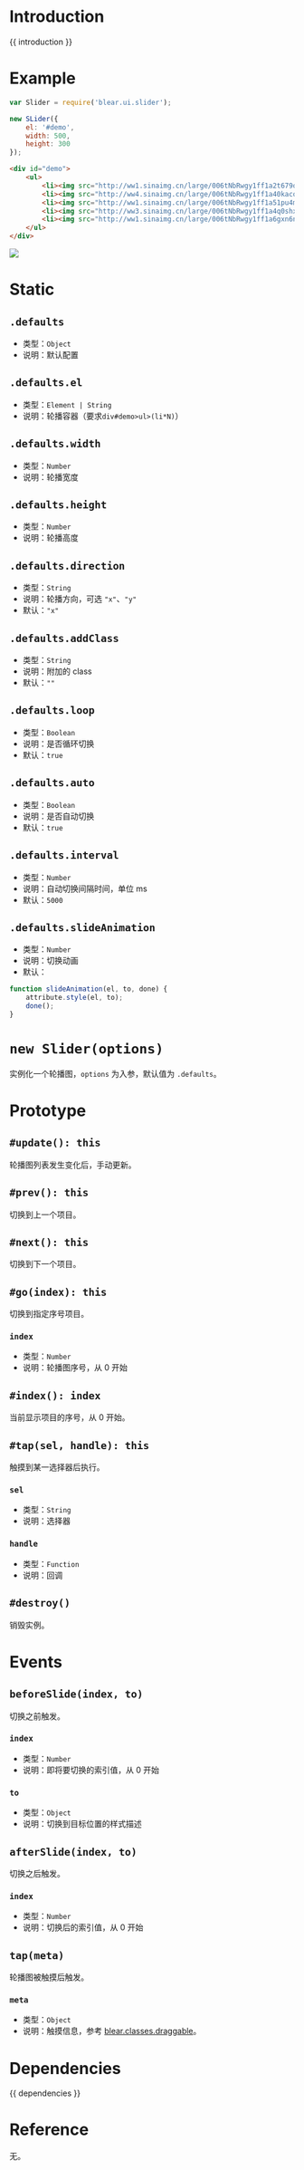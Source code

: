 # Introduction
{{ introduction }}





# Example
```js
var Slider = require('blear.ui.slider');

new SLider({
    el: '#demo',
    width: 500,
    height: 300
});
```

```html
<div id="demo">
    <ul>
        <li><img src="http://ww1.sinaimg.cn/large/006tNbRwgy1ff1a2t679oj30rs0gotb2.jpg" alt=""></li>
        <li><img src="http://ww4.sinaimg.cn/large/006tNbRwgy1ff1a40kacoj30rs0godl3.jpg" alt=""></li>
        <li><img src="http://ww1.sinaimg.cn/large/006tNbRwgy1ff1a51pu4mj30rs0gotbk.jpg" alt=""></li>
        <li><img src="http://ww3.sinaimg.cn/large/006tNbRwgy1ff1a4q0shxj30rs0gognd.jpg" alt=""></li>
        <li><img src="http://ww1.sinaimg.cn/large/006tNbRwgy1ff1a6gxn6nj30rs0go427.jpg" alt=""></li>
    </ul>
</div>
```

![](http://ww3.sinaimg.cn/large/006tNbRwgy1ff1acf07yij30vg0mo41p.jpg)



# Static
## `.defaults`
- 类型：`Object`
- 说明：默认配置

## `.defaults.el`
- 类型：`Element | String`
- 说明：轮播容器（要求`div#demo>ul>(li*N)`）

## `.defaults.width`
- 类型：`Number`
- 说明：轮播宽度

## `.defaults.height`
- 类型：`Number`
- 说明：轮播高度

## `.defaults.direction`
- 类型：`String`
- 说明：轮播方向，可选 `"x"`、`"y"`
- 默认：`"x"`

## `.defaults.addClass`
- 类型：`String`
- 说明：附加的 class
- 默认：`""`

## `.defaults.loop`
- 类型：`Boolean`
- 说明：是否循环切换
- 默认：`true`

## `.defaults.auto`
- 类型：`Boolean`
- 说明：是否自动切换
- 默认：`true`

## `.defaults.interval`
- 类型：`Number`
- 说明：自动切换间隔时间，单位 ms
- 默认：`5000`

## `.defaults.slideAnimation`
- 类型：`Number`
- 说明：切换动画
- 默认：
```js
function slideAnimation(el, to, done) {
    attribute.style(el, to);
    done();
}
```

# `new Slider(options)`
实例化一个轮播图，`options` 为入参，默认值为 `.defaults`。




# Prototype
## `#update(): this`
轮播图列表发生变化后，手动更新。

## `#prev(): this`
切换到上一个项目。

## `#next(): this`
切换到下一个项目。

## `#go(index): this`
切换到指定序号项目。

### `index`
- 类型：`Number`
- 说明：轮播图序号，从 0 开始

## `#index(): index`
当前显示项目的序号，从 0 开始。

## `#tap(sel, handle): this`
触摸到某一选择器后执行。
### `sel`
- 类型：`String`
- 说明：选择器

### `handle`
- 类型：`Function`
- 说明：回调


## `#destroy()`
销毁实例。


# Events
## `beforeSlide(index, to)`
切换之前触发。
### `index`
- 类型：`Number`
- 说明：即将要切换的索引值，从 0 开始

### `to`
- 类型：`Object`
- 说明：切换到目标位置的样式描述


## `afterSlide(index, to)`
切换之后触发。
### `index`
- 类型：`Number`
- 说明：切换后的索引值，从 0 开始


## `tap(meta)`
轮播图被触摸后触发。
### `meta`
- 类型：`Object`
- 说明：触摸信息，参考 [blear.classes.draggable](/classes/draggable.md)。






# Dependencies
{{ dependencies }}





# Reference
无。

